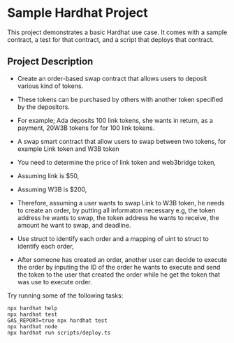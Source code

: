 # Sample Hardhat Project

This project demonstrates a basic Hardhat use case. It comes with a sample contract, a test for that contract, and a script that deploys that contract.

## Project Description
- Create an order-based swap contract that allows users to deposit various kind of tokens.
- These tokens can be purchased by others with another token specified by the depositors.
- For example; Ada deposits 100 link tokens, she wants in return, as a payment, 20W3B tokens for for 100 link tokens.

- A swap smart contract that allow users to swap between two tokens, for example Link token and W3B token
- You need to determine the price of link token and web3bridge token,
- Assuming link is $50,
- Assuming W3B is $200,

- Therefore, assuming a user wants to swap Link to W3B token, he needs to create an order, by putting all informaton necessary e.g, the token address he wants to swap, the token address he wants to receive, the amount he want to swap, and deadline.

- Use struct to identify each order and a mapping of uint to struct to identify each order,
- After someone has created an order, another user can decide to execute the order by inputing the ID of the order he wants to execute and send the token to the user that created the order while he get the token that was use to execute order.

Try running some of the following tasks:

```shell
npx hardhat help
npx hardhat test
GAS_REPORT=true npx hardhat test
npx hardhat node
npx hardhat run scripts/deploy.ts
```
